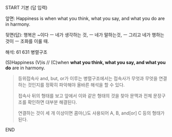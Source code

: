 START
기본 (답 입력)

앞면:
Happiness is when what you think, what you say, and what you do are in harmony.


뒷면(답):
행복은 ~이다 ㅡ 네가 생각하는 것, ㅡ 네가 말하는것, ㅡ 그리고 네가 행하는 것이 ㅡ 조화를 이룰 때.


해석:
61 631 병렬구조

(S)Happiness (V)is // (C)when **what you think, what you say, and what you do** are in harmony.

> 등위접속사 and, but, or가 이루는 병렬구조에서는 접속사가 무엇과 무엇을 연결하는 것인지를 정확히 파악해야 올바른 해석을 할 수 있다.
> 
> 접속사 뒤의 형태를 보고 앞에서 이와 같은 형태의 것을 찾아 문맥과 전체 문장구조를 확인하면 대부분 해결된다.
> 
> 연결하는 것이 세 개 이상이면 콤마(,)도 사용되어 A, B, and[or] C 등의 형태가 된다.
<!--ID: 1695462609005-->
END